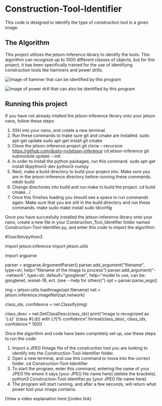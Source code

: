 # Construction-Tool-Identifier

This code is designed to identify the type of construction tool in a given image.

## The Algorithm

This project utilizes the jetson-inference library to identify the tools. This algorithm can recognize up to 1000 different classes of objects, but for this project, it has been specifically trained for the use of identifying construction tools like hammers and power drills.

![image of hammer that can be identified by this program](https://i.imgur.com/tJtDgS6.jpg)

![image of power drill that can also be identified by this program](https://i.imgur.com/SPPS46Z.jpg)


## Running this project

If you have not already intalled the jetson-inference library onto your jetson nano, follow these steps:


1. SSH into your nano, and create a new terminal.
2. Run these commands to make sure git and cmake are installed.
    sudo apt-get update
    sudo apt-get install git cmake
3. Clone the jetson-inference project
    git clone --recursive https://github.com/dusty-nv/jetson-inference
    cd jetson-inference
    git submodule update --init
4. In order to install the python packages, run this command.
    sudo apt-get install libpython3-dev python3-numpy
5. Next, make a build directory to build your project into. Make sure you are in the jetson-inference directory before running these commands.
    mkdir build
6. Change directories into build and run make to build the project.
    cd build
    cmake ../
7. Once this finishes loading you should see a space to run commands again. Make sure that you are still in the build directory and run these commands.
    make
    sudo make install
    sudo ldconfig



Once you have succesfully installed the jetson-inference library onto your nano, create a new file in your Construction_Tool_Identifier folder named Construction-Tool-Identifier.py, and enter this code to import the algorithm:

#!/usr/bin/python3

import jetson.inference
import jetson.utils

import argparse

parser = argparse.ArgumentParser()
parser.add_argument("filename", type=str, help="filename of the image to process")
parser.add_argument("--network", type=str, default="googlenet", help="model to use, can be:  googlenet, resnet-18, ect. (see --help for others)")
opt = parser.parse_args()

img = jetson.utils.loadImage(opt.filename)
net = jetson.inference.imageNet(opt.network)

class_idx, confidence = net.Classify(img)

class_desc = net.GetClassDesc(class_idx)
print("image is recognized as '{:s}' (class #{:d}) with {:f}% confidence".format(class_desc, class_idx, confidence * 100))



Once the algorithm and code have been completely set up, use these steps to run the code:

1. Import a JPEG fimage file of the construction tool you are looking to identify into the Construction-Tool-Identifier folder. 
2. Open a new terminal, and use this command to move into the correct folder.
    cd Construction-Tool-Identifier
3. To start the program, enter this command, entering the name of your JPEG file where it says [your JPEG file name here] (delete the brackets).
    python3 Construction-Tool-Identifier.py [your JPEG file name here]
4. The program will start running, and after a few seconds, will return what power tool your image contains.


[View a video explanation here:](video link)

